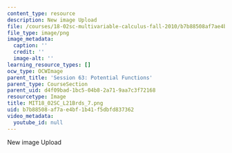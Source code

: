 ```yaml
---
content_type: resource
description: New image Upload
file: /courses/18-02sc-multivariable-calculus-fall-2010/b7b88508af7ae4bf1b41f5dbfd837362_MIT18_02SC_L21Brds_7.png
file_type: image/png
image_metadata:
  caption: ''
  credit: ''
  image-alt: ''
learning_resource_types: []
ocw_type: OCWImage
parent_title: 'Session 63: Potential Functions'
parent_type: CourseSection
parent_uid: d4f09bad-1bc5-04b8-2a71-9aa7c3f72168
resourcetype: Image
title: MIT18_02SC_L21Brds_7.png
uid: b7b88508-af7a-e4bf-1b41-f5dbfd837362
video_metadata:
  youtube_id: null
---
```

New image Upload

